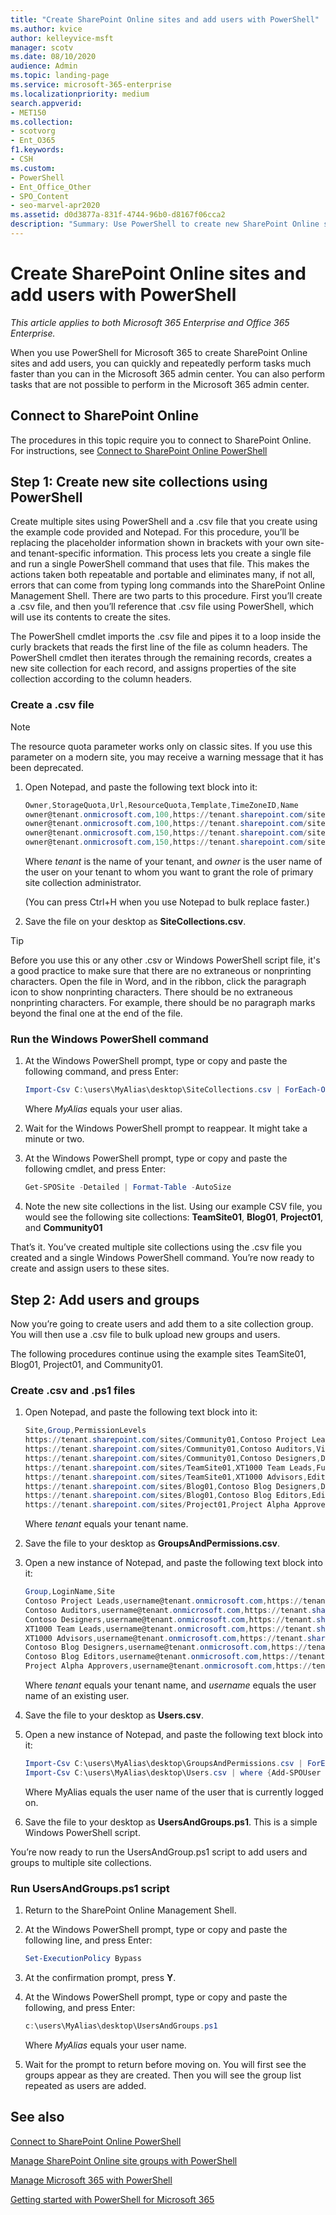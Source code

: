 ```yaml
---
title: "Create SharePoint Online sites and add users with PowerShell"
ms.author: kvice
author: kelleyvice-msft
manager: scotv
ms.date: 08/10/2020
audience: Admin
ms.topic: landing-page
ms.service: microsoft-365-enterprise
ms.localizationpriority: medium
search.appverid:
- MET150
ms.collection: 
- scotvorg
- Ent_O365
f1.keywords:
- CSH
ms.custom:
- PowerShell
- Ent_Office_Other
- SPO_Content
- seo-marvel-apr2020
ms.assetid: d0d3877a-831f-4744-96b0-d8167f06cca2
description: "Summary: Use PowerShell to create new SharePoint Online sites and then add users and groups to those sites."
---
```


# Create SharePoint Online sites and add users with PowerShell

*This article applies to both Microsoft 365 Enterprise and Office 365 Enterprise.*

When you use PowerShell for Microsoft 365 to create SharePoint Online sites and add users, you can quickly and repeatedly perform tasks much faster than you can in the Microsoft 365 admin center. You can also perform tasks that are not possible to perform in the Microsoft 365 admin center.

## Connect to SharePoint Online

The procedures in this topic require you to connect to SharePoint Online. For instructions, see [Connect to SharePoint Online PowerShell](/powershell/sharepoint/sharepoint-online/connect-sharepoint-online)

## Step 1: Create new site collections using PowerShell

Create multiple sites using PowerShell and a .csv file that you create using the example code provided and Notepad. For this procedure, you’ll be replacing the placeholder information shown in brackets with your own site- and tenant-specific information. This process lets you create a single file and run a single PowerShell command that uses that file. This makes the actions taken both repeatable and portable and eliminates many, if not all, errors that can come from typing long commands into the SharePoint Online Management Shell. There are two parts to this procedure. First you’ll create a .csv file, and then you’ll reference that .csv file using PowerShell, which will use its contents to create the sites.

The PowerShell cmdlet imports the .csv file and pipes it to a loop inside the curly brackets that reads the first line of the file as column headers. The PowerShell cmdlet then iterates through the remaining records, creates a new site collection for each record, and assigns properties of the site collection according to the column headers.

### Create a .csv file

> [!NOTE]
> The resource quota parameter works only on classic sites. If you use this parameter on a modern site, you may receive a warning message that it has been deprecated.

1. Open Notepad, and paste the following text block into it:

   ```powershell
   Owner,StorageQuota,Url,ResourceQuota,Template,TimeZoneID,Name
   owner@tenant.onmicrosoft.com,100,https://tenant.sharepoint.com/sites/TeamSite01,25,EHS#1,10,Contoso Team Site
   owner@tenant.onmicrosoft.com,100,https://tenant.sharepoint.com/sites/Blog01,25,BLOG#0,10,Contoso Blog
   owner@tenant.onmicrosoft.com,150,https://tenant.sharepoint.com/sites/Project01,25,PROJECTSITE#0,10,Project Alpha
   owner@tenant.onmicrosoft.com,150,https://tenant.sharepoint.com/sites/Community01,25,COMMUNITY#0,10,Community Site
   ```

   Where *tenant* is the name of your tenant, and *owner* is the user name of the user on your tenant to whom you want to grant the role of primary site collection administrator.

   (You can press Ctrl+H when you use Notepad to bulk replace faster.)

2. Save the file on your desktop as **SiteCollections.csv**.

> [!TIP]
> Before you use this or any other .csv or Windows PowerShell script file, it's a good practice to make sure that there are no extraneous or nonprinting characters. Open the file in Word, and in the ribbon, click the paragraph icon to show nonprinting characters. There should be no extraneous nonprinting characters. For example, there should be no paragraph marks beyond the final one at the end of the file.

### Run the Windows PowerShell command

1. At the Windows PowerShell prompt, type or copy and paste the following command, and press Enter:

   ```powershell
   Import-Csv C:\users\MyAlias\desktop\SiteCollections.csv | ForEach-Object {New-SPOSite -Owner $_.Owner -StorageQuota $_.StorageQuota -Url $_.Url -NoWait -ResourceQuota $_.ResourceQuota -Template $_.Template -TimeZoneID $_.TimeZoneID -Title $_.Name}
   ```

   Where *MyAlias* equals your user alias.

2. Wait for the Windows PowerShell prompt to reappear. It might take a minute or two.

3. At the Windows PowerShell prompt, type or copy and paste the following cmdlet, and press Enter:

   ```powershell
   Get-SPOSite -Detailed | Format-Table -AutoSize
   ```

4. Note the new site collections in the list. Using our example CSV file, you would see the following site collections: **TeamSite01**, **Blog01**, **Project01**, and **Community01**

That’s it. You’ve created multiple site collections using the .csv file you created and a single Windows PowerShell command. You’re now ready to create and assign users to these sites.

## Step 2: Add users and groups

Now you’re going to create users and add them to a site collection group. You will then use a .csv file to bulk upload new groups and users.

The following procedures continue using the example sites TeamSite01, Blog01, Project01, and Community01.

### Create .csv and .ps1 files

1. Open Notepad, and paste the following text block into it:

   ```powershell
   Site,Group,PermissionLevels
   https://tenant.sharepoint.com/sites/Community01,Contoso Project Leads,Full Control
   https://tenant.sharepoint.com/sites/Community01,Contoso Auditors,View Only
   https://tenant.sharepoint.com/sites/Community01,Contoso Designers,Design
   https://tenant.sharepoint.com/sites/TeamSite01,XT1000 Team Leads,Full Control
   https://tenant.sharepoint.com/sites/TeamSite01,XT1000 Advisors,Edit
   https://tenant.sharepoint.com/sites/Blog01,Contoso Blog Designers,Design
   https://tenant.sharepoint.com/sites/Blog01,Contoso Blog Editors,Edit
   https://tenant.sharepoint.com/sites/Project01,Project Alpha Approvers,Full Control
   ```

   Where *tenant* equals your tenant name.

2. Save the file to your desktop as **GroupsAndPermissions.csv**.

3. Open a new instance of Notepad, and paste the following text block into it:

   ```powershell
   Group,LoginName,Site
   Contoso Project Leads,username@tenant.onmicrosoft.com,https://tenant.sharepoint.com/sites/Community01
   Contoso Auditors,username@tenant.onmicrosoft.com,https://tenant.sharepoint.com/sites/Community01
   Contoso Designers,username@tenant.onmicrosoft.com,https://tenant.sharepoint.com/sites/Community01
   XT1000 Team Leads,username@tenant.onmicrosoft.com,https://tenant.sharepoint.com/sites/TeamSite01
   XT1000 Advisors,username@tenant.onmicrosoft.com,https://tenant.sharepoint.com/sites/TeamSite01
   Contoso Blog Designers,username@tenant.onmicrosoft.com,https://tenant.sharepoint.com/sites/Blog01
   Contoso Blog Editors,username@tenant.onmicrosoft.com,https://tenant.sharepoint.com/sites/Blog01
   Project Alpha Approvers,username@tenant.onmicrosoft.com,https://tenant.sharepoint.com/sites/Project01
   ```

   Where *tenant* equals your tenant name, and *username* equals the user name of an existing user.

4. Save the file to your desktop as **Users.csv**.

5. Open a new instance of Notepad, and paste the following text block into it:

   ```powershell
   Import-Csv C:\users\MyAlias\desktop\GroupsAndPermissions.csv | ForEach-Object {New-SPOSiteGroup -Group $_.Group -PermissionLevels $_.PermissionLevels -Site $_.Site}
   Import-Csv C:\users\MyAlias\desktop\Users.csv | where {Add-SPOUser -Group $_.Group –LoginName $_.LoginName -Site $_.Site}
   ```

   Where MyAlias equals the user name of the user that is currently logged on.

6. Save the file to your desktop as **UsersAndGroups.ps1**. This is a simple Windows PowerShell script.

You’re now ready to run the UsersAndGroup.ps1 script to add users and groups to multiple site collections.

### Run UsersAndGroups.ps1 script

1. Return to the SharePoint Online Management Shell.

2. At the Windows PowerShell prompt, type or copy and paste the following line, and press Enter:

   ```powershell
   Set-ExecutionPolicy Bypass
   ```

3. At the confirmation prompt, press **Y**.

4. At the Windows PowerShell prompt, type or copy and paste the following, and press Enter:

   ```powershell
   c:\users\MyAlias\desktop\UsersAndGroups.ps1
   ```

   Where *MyAlias* equals your user name.

5. Wait for the prompt to return before moving on. You will first see the groups appear as they are created. Then you will see the group list repeated as users are added.

## See also

[Connect to SharePoint Online PowerShell](/powershell/sharepoint/sharepoint-online/connect-sharepoint-online)

[Manage SharePoint Online site groups with PowerShell](manage-sharepoint-site-groups-with-powershell.md)

[Manage Microsoft 365 with PowerShell](manage-microsoft-365-with-microsoft-365-powershell.md)

[Getting started with PowerShell for Microsoft 365](getting-started-with-microsoft-365-powershell.md)
